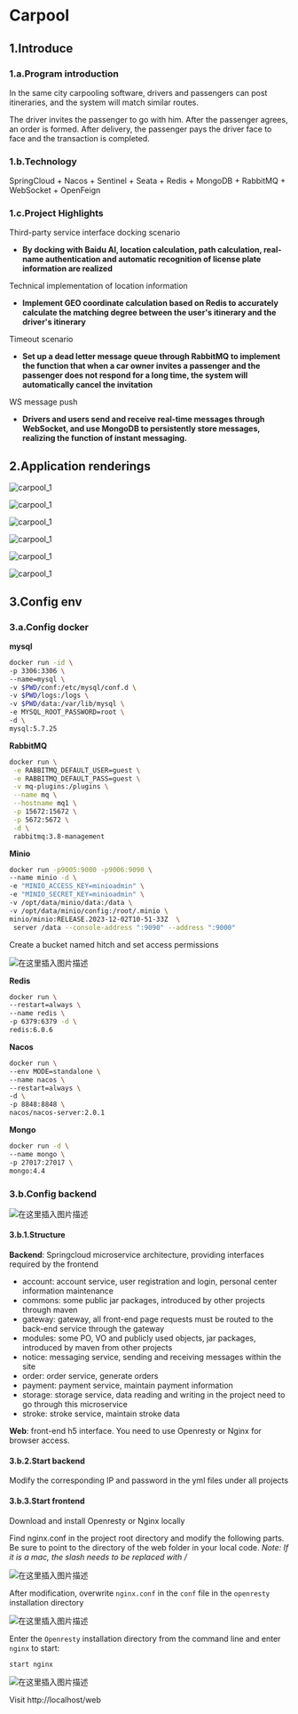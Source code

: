 # Carpool

## 1.Introduce

### 1.a.Program introduction

In the same city carpooling software, drivers and passengers can post itineraries, and the system will match similar routes.

The driver invites the passenger to go with him. After the passenger agrees, an order is formed. After delivery, the passenger pays the driver face to face and the transaction is completed.



### 1.b.Technology 

SpringCloud + Nacos + Sentinel + Seata + Redis + MongoDB + RabbitMQ + WebSocket + OpenFeign



### 1.c.Project Highlights

Third-party service interface docking scenario

- **By docking with Baidu AI, location calculation, path calculation, real-name authentication and automatic recognition of license plate information are realized**

Technical implementation of location information

- **Implement GEO coordinate calculation based on Redis to accurately calculate the matching degree between the user's itinerary and the driver's itinerary**

Timeout scenario

- **Set up a dead letter message queue through RabbitMQ to implement the function that when a car owner invites a passenger and the passenger does not respond for a long time, the system will automatically cancel the invitation**

WS message push

- **Drivers and users send and receive real-time messages through WebSocket, and use MongoDB to persistently store messages, realizing the function of instant messaging.**



## 2.Application renderings

![carpool_1](assets/carpool_1.png)



![carpool_1](.\assets\carpool_2.png)



![carpool_1](.\assets\carpool_3.png)



![carpool_1](.\assets\carpool_4.png)



![carpool_1](.\assets\carpool_5.png)



![carpool_1](.\assets\carpool_6.png)



## 3.Config env

### 3.a.Config docker

**mysql**

```sh
docker run -id \
-p 3306:3306 \
--name=mysql \
-v $PWD/conf:/etc/mysql/conf.d \
-v $PWD/logs:/logs \
-v $PWD/data:/var/lib/mysql \
-e MYSQL_ROOT_PASSWORD=root \
-d \
mysql:5.7.25
```



**RabbitMQ**

```sh
docker run \
 -e RABBITMQ_DEFAULT_USER=guest \
 -e RABBITMQ_DEFAULT_PASS=guest \
 -v mq-plugins:/plugins \
 --name mq \
 --hostname mq1 \
 -p 15672:15672 \
 -p 5672:5672 \
 -d \
 rabbitmq:3.8-management
```



**Minio**

```sh
docker run -p9005:9000 -p9006:9090 \
--name minio -d \
-e "MINIO_ACCESS_KEY=minioadmin" \
-e "MINIO_SECRET_KEY=minioadmin" \
-v /opt/data/minio/data:/data \
-v /opt/data/minio/config:/root/.minio \
minio/minio:RELEASE.2023-12-02T10-51-33Z  \
 server /data --console-address ":9090" --address ":9000"
```



Create a bucket named hitch and set access permissions

![在这里插入图片描述](https://img-blog.csdnimg.cn/direct/864fc04540bf4a318bf321cb32c6b3a2.png#pic_center)



**Redis**

```sh
docker run \
--restart=always \
--name redis \
-p 6379:6379 -d \
redis:6.0.6
```



**Nacos**

```sh
docker run \
--env MODE=standalone \
--name nacos \
--restart=always \
-d \
-p 8848:8848 \
nacos/nacos-server:2.0.1
```



**Mongo**

```sh
docker run -d \
--name mongo \
-p 27017:27017 \
mongo:4.4
```



### 3.b.Config backend

![在这里插入图片描述](https://img-blog.csdnimg.cn/direct/63a3c2498b244e798d07a14a178f943e.png)



#### 3.b.1.Structure

**Backend**: Springcloud microservice architecture, providing interfaces required by the frontend

- account: account service, user registration and login, personal center information maintenance
- commons: some public jar packages, introduced by other projects through maven
- gateway: gateway, all front-end page requests must be routed to the back-end service through the gateway
- modules: some PO, VO and publicly used objects, jar packages, introduced by maven from other projects
- notice: messaging service, sending and receiving messages within the site
- order: order service, generate orders
- payment: payment service, maintain payment information
- storage: storage service, data reading and writing in the project need to go through this microservice
- stroke: stroke service, maintain stroke data

**Web**: front-end h5 interface. You need to use Openresty or Nginx for browser access.



#### 3.b.2.Start backend

Modify the corresponding IP and password in the yml files under all projects



#### 3.b.3.Start frontend

Download and install Openresty or Nginx locally

Find nginx.conf in the project root directory and modify the following parts. Be sure to point to the directory of the web folder in your local code.
_Note: If it is a mac, the slash needs to be replaced with /_

![在这里插入图片描述](https://img-blog.csdnimg.cn/direct/ff4cce9aa6094fd4963d62554cc2fcfe.png#pic_center)



After modification, overwrite `nginx.conf` in the `conf` file in the `openresty` installation directory

![在这里插入图片描述](https://img-blog.csdnimg.cn/direct/03733b24499548f683656287aee481aa.png#pic_center)





Enter the `Openresty` installation directory from the command line and enter `nginx` to start:

```sh
start nginx
```



![在这里插入图片描述](https://img-blog.csdnimg.cn/direct/1df477ad5d014c8ca021dfdaf49e8062.png)



Visit http://localhost/web

